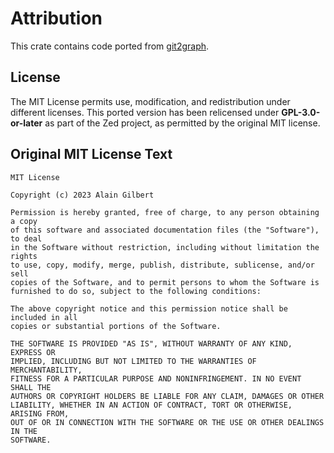 # Attribution

This crate contains code ported from [git2graph](https://github.com/alaingilbert/git2graph).

## License

The MIT License permits use, modification, and redistribution under different licenses. This ported version has been relicensed under **GPL-3.0-or-later** as part of the Zed project, as permitted by the original MIT license.

## Original MIT License Text

```
MIT License

Copyright (c) 2023 Alain Gilbert

Permission is hereby granted, free of charge, to any person obtaining a copy
of this software and associated documentation files (the "Software"), to deal
in the Software without restriction, including without limitation the rights
to use, copy, modify, merge, publish, distribute, sublicense, and/or sell
copies of the Software, and to permit persons to whom the Software is
furnished to do so, subject to the following conditions:

The above copyright notice and this permission notice shall be included in all
copies or substantial portions of the Software.

THE SOFTWARE IS PROVIDED "AS IS", WITHOUT WARRANTY OF ANY KIND, EXPRESS OR
IMPLIED, INCLUDING BUT NOT LIMITED TO THE WARRANTIES OF MERCHANTABILITY,
FITNESS FOR A PARTICULAR PURPOSE AND NONINFRINGEMENT. IN NO EVENT SHALL THE
AUTHORS OR COPYRIGHT HOLDERS BE LIABLE FOR ANY CLAIM, DAMAGES OR OTHER
LIABILITY, WHETHER IN AN ACTION OF CONTRACT, TORT OR OTHERWISE, ARISING FROM,
OUT OF OR IN CONNECTION WITH THE SOFTWARE OR THE USE OR OTHER DEALINGS IN THE
SOFTWARE.
```
